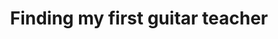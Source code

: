 ---
layout: post
title: Finding my first guitar teacher
tags: [summer, classical guitar]
comments: true
---